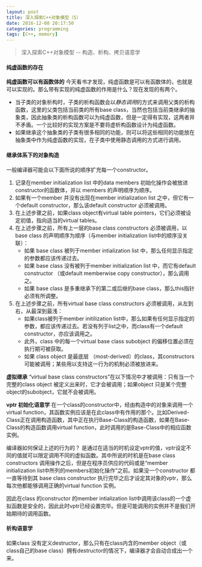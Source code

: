 ```yaml
---
layout: post
title: 深入探索C++对象模型（5）
date: 2016-12-08 20:17:50
categories: programming
tags: [C++, memory]
---
```


> 深入探索C++对象模型 -- 构造、析构、拷贝语意学

<!-- more -->

#### 纯虚函数的存在
__纯虚函数可以有函数体的__
今天看书才发现，纯虚函数是可以有函数体的，也就是可以实现的。那么带有实现的纯虚函数的作用是什么？现在发现的有两个。
- 当子类的对象析构时，子类的析构函数会以*静态调用*的方式来调用父类的析构函数，这里的父类包括当前类的所有base class，当然也包括当前类继承的抽象类，因此抽象类的析构函数可以为纯虚函数，但是一定得有实现，这两者并不矛盾。一个比较好的实现方案是不要将虚析构函数设计为纯虚函数。
- 如果继承这个抽象类的子类有很多相同的功能，则可以将这些相同的功能放在抽象类中作为纯虚函数的实现，在子类中使用静态调用的方式进行调用。


#### 继承体系下的对象构造
一般编译器可能会以下面所说的顺序扩充每一个constructor。
1. 记录在member initialization list 中的data members 初始化操作会被放进constructor的函数体，并以 members 的声明顺序为顺序。
2. 如果有一个member 并没有出现在member initialization list 之中，但它有一个default constructor，那么该default constructor 必须被调用。
3. 在上述步骤之前，如果class object有virtual table pointers，它们必须被设定初值，指向适当的virtual tables。
4. 在上述步骤之前，所有上一层的base class constructors 必须被调用，以base class 的声明顺序为顺序（与member initialization list中的顺序没关联）：
    - 如果 base class 被列于member intialization list 中，那么任何显示指定的参数都应该传递过去。
    - 如果 base class 没有被列于member initialization list 中，而它有default constructor （或default memberwise copy constructor），那么调用之。
    - 如果 base class 是多重继承下的第二或后继的base class，那么this指针必须有所调整。
5. 在上述步骤之前，所有virtual base class constructors 必须被调用，从左到右，从最深到最浅：
    - 如果class被列于member initilization list中，那么如果有任何显示指定的参数，都应该传递过去。若没有列于list之中，而class有一个default constructor，亦应该调用之。
    - 此外，class 中的每一个virtual base class subobject 的偏移位置必须在执行期可被获取。
    - 如果 class object 是最底层 （most-derived）的class，其constructors 可能被调用；某些用以支持这一行为的机制必须被放进来。

__虚拟继承__
“virtual base class constructors”在以下情况中才被调用：只有当一个完整的class object 被定义出来时，它才会被调用；如果object 只是某个完整object的subobject，它就不会被调用。

__vptr 初始化语意学__
在一个class的constructor中，经由构造中的对象来调用一个virtual function，其函数实例应该是在此class中有作用的那个。比如Derived-Class正在调用构造函数，其中正在执行Base-Class的构造函数，如果在Base-Class的构造函数调用virtual function，此时调用的是Base-Class中的相应函数实例。

编译器如何保证上述的行为的？
是通过在适当的时机设定vptr的值，vptr设定不同的值就可以限定调用不同的虚拟函数。其中所说的时机是在base class constructors 调用操作之后，但是在程序员供应的代码或是“member initialization list中所列的members初始化操作”之前。如果没一个constructor 都一直等待到其 base class constructor 执行完毕之后才设定其对象的vptr，那么每次他都能够调用正确的virtual function 实例。

因此在class 的constructor 的member intialization list中调用该class的一个虚拟函数是安全的，因此此时vptr已经设置完毕。但是可能调用的实例并不是我们开始期待的调用函数。

#### 析构语意学
如果class 没有定义destructor，那么只有在class内含的member object（或class自己的base class）拥有destructor的情况下，编译器才会自动合成出一个来。
